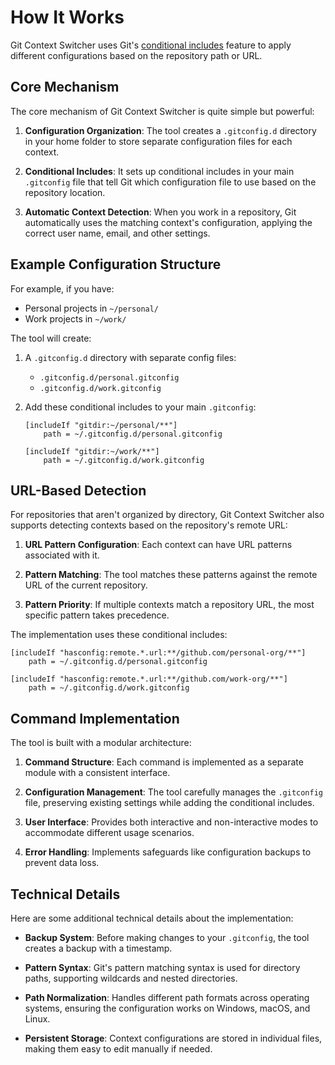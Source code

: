 # How It Works

Git Context Switcher uses Git's [conditional includes](https://git-scm.com/docs/git-config#_conditional_includes) feature to apply different configurations based on the repository path or URL.

## Core Mechanism

The core mechanism of Git Context Switcher is quite simple but powerful:

1. **Configuration Organization**: The tool creates a `.gitconfig.d` directory in your home folder to store separate configuration files for each context.

2. **Conditional Includes**: It sets up conditional includes in your main `.gitconfig` file that tell Git which configuration file to use based on the repository location.

3. **Automatic Context Detection**: When you work in a repository, Git automatically uses the matching context's configuration, applying the correct user name, email, and other settings.

## Example Configuration Structure

For example, if you have:

- Personal projects in `~/personal/`
- Work projects in `~/work/`

The tool will create:

1. A `.gitconfig.d` directory with separate config files:

   - `.gitconfig.d/personal.gitconfig`
   - `.gitconfig.d/work.gitconfig`

2. Add these conditional includes to your main `.gitconfig`:

   ```
   [includeIf "gitdir:~/personal/**"]
       path = ~/.gitconfig.d/personal.gitconfig

   [includeIf "gitdir:~/work/**"]
       path = ~/.gitconfig.d/work.gitconfig
   ```

## URL-Based Detection

For repositories that aren't organized by directory, Git Context Switcher also supports detecting contexts based on the repository's remote URL:

1. **URL Pattern Configuration**: Each context can have URL patterns associated with it.

2. **Pattern Matching**: The tool matches these patterns against the remote URL of the current repository.

3. **Pattern Priority**: If multiple contexts match a repository URL, the most specific pattern takes precedence.

The implementation uses these conditional includes:

```
[includeIf "hasconfig:remote.*.url:**/github.com/personal-org/**"]
    path = ~/.gitconfig.d/personal.gitconfig

[includeIf "hasconfig:remote.*.url:**/github.com/work-org/**"]
    path = ~/.gitconfig.d/work.gitconfig
```

## Command Implementation

The tool is built with a modular architecture:

1. **Command Structure**: Each command is implemented as a separate module with a consistent interface.

2. **Configuration Management**: The tool carefully manages the `.gitconfig` file, preserving existing settings while adding the conditional includes.

3. **User Interface**: Provides both interactive and non-interactive modes to accommodate different usage scenarios.

4. **Error Handling**: Implements safeguards like configuration backups to prevent data loss.

## Technical Details

Here are some additional technical details about the implementation:

- **Backup System**: Before making changes to your `.gitconfig`, the tool creates a backup with a timestamp.

- **Pattern Syntax**: Git's pattern matching syntax is used for directory paths, supporting wildcards and nested directories.

- **Path Normalization**: Handles different path formats across operating systems, ensuring the configuration works on Windows, macOS, and Linux.

- **Persistent Storage**: Context configurations are stored in individual files, making them easy to edit manually if needed.
